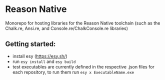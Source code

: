 # Reason Native

Monorepo for hosting libraries for the Reason Native toolchain (such as the Chalk.re, Ansi.re, and Console.re/ChalkConsole.re libraries)

## Getting started:
* install esy (https://esy.sh/)
* run ```esy install``` and ```esy build```
* test executables are currently defined in the respective .json files for each repository, to run them run ```esy x ExecutableName.exe```
  

